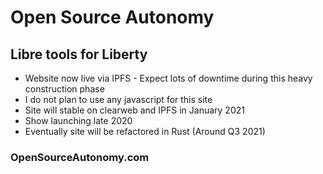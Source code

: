 # Open Source Autonomy
## Libre tools for Liberty
-  Website now live via IPFS - Expect lots of downtime during this heavy construction phase
-  I do not plan to use any javascript for this site
-  Site will stable on clearweb and IPFS in January 2021
-  Show launching late 2020
-  Eventually site will be refactored in Rust (Around Q3 2021)
### OpenSourceAutonomy.com
